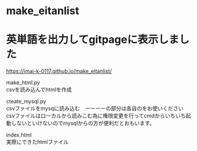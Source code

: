 # make_eitanlist
# 英単語を出力してgitpageに表示しました

https://imai-k-0117.github.io/make_eitanlist/

make_html.py  
csvを読み込んでhtmlを作成

cteate_mysql.py  
csvファイルをmysqに読み込む　ーーーーの部分は各自のをお使いください  
csvファイルはローカルから読みこむ為に権限変更を行ってcmdからいちいち起動しないといけないのでmysqlからの方が便利だとおもいます。

index.html  
実際にできたhtmlファイル
